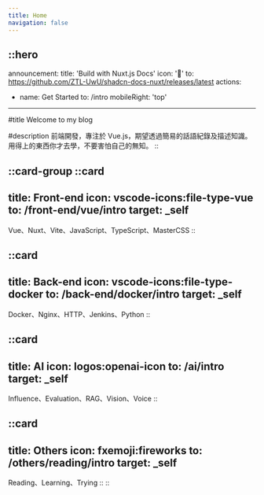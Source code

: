 ```yaml
---
title: Home
navigation: false
---
```


::hero
---
announcement:
  title: 'Build with Nuxt.js Docs'
  icon: '🎉'
  to: https://github.com/ZTL-UwU/shadcn-docs-nuxt/releases/latest
actions:
  - name: Get Started
    to: /intro
mobileRight: 'top'
---

#title
Welcome to my blog

#description
前端開發，專注於 Vue.js，期望透過簡易的話語紀錄及描述知識。
<br/>
用得上的東西你才去學，不要害怕自己的無知。
::

::card-group
  ::card
  ---
  title: Front-end
  icon: vscode-icons:file-type-vue
  to: /front-end/vue/intro
  target: _self
  ---
  Vue、Nuxt、Vite、JavaScript、TypeScript、MasterCSS
  ::

  ::card
  ---
  title: Back-end
  icon: vscode-icons:file-type-docker
  to: /back-end/docker/intro
  target: _self
  ---
  Docker、Nginx、HTTP、Jenkins、Python
  ::

  ::card
  ---
  title: AI
  icon: logos:openai-icon
  to: /ai/intro
  target: _self
  ---
  Influence、Evaluation、RAG、Vision、Voice
  ::

  ::card
  ---
  title: Others
  icon: fxemoji:fireworks
  to: /others/reading/intro
  target: _self
  ---
  Reading、Learning、Trying
  ::
::
